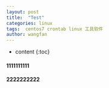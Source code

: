 ```yaml
---
layout: post
title:  "Test"
categories: linux
tags:  centos7 crontab linux 工具软件  
author: wangfan
---
```


* content
{:toc}

#### 1111111111
#### 2222222222
